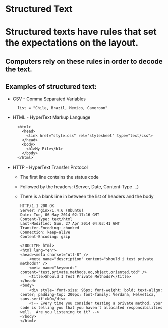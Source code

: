 # Structured Text

# Structured texts have rules that set the expectations on the layout.

## Computers rely on these rules in order to decode the text.

## Examples of structured text:


* CSV - Comma Separated Variables

		list = "Chile, Brazil, Mexico, Cameroon"
		
* HTML - HyperText Markup Language

		<html>
		  <head>
		    <link href="style.css" rel="stylesheet" type="text/css">
		  </head>
		  <body>
		    <h1>My File</h1>
		  </body>
		</html>
		
* HTTP - HyperText Transfer Protocol
  * The first line contains the status code
  * Followed by the headers: (Server, Date, Content-Type ...)
  * There is a blank line in between the list of headers and the body


		HTTP/1.1 200 OK
		Server: nginx/1.4.6 (Ubuntu)
		Date: Tue, 06 May 2014 02:17:16 GMT
		Content-Type: text/html
		Last-Modified: Sun, 27 Apr 2014 04:03:41 GMT
		Transfer-Encoding: chunked
		Connection: keep-alive
		Content-Encoding: gzip

		<!DOCTYPE html>
		<html lang="en">
		<head><meta charset="utf-8" />
			<meta name="description" content="should i test private methods?" />
			<meta name="keywords" content="test,private,methods,oo,object,oriented,tdd" />
			<title>Should I Test Private Methods?</title>
		</head>
		<body>
			<div style='font-size: 96px; font-weight: bold; text-align: center; padding-top: 200px; font-family: Verdana, Helvetica, sans-serif'>NO</div>
			<!-- Every time you consider testing a private method, your code is telling you that you haven't allocated responsibilities well.  Are you listening to it? -->
		</body>
		</html>